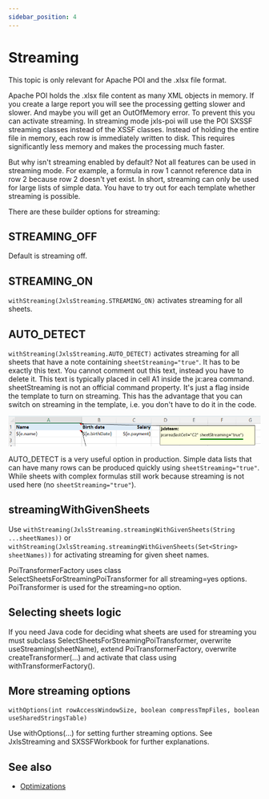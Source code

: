 ```yaml
---
sidebar_position: 4
---
```


# Streaming

This topic is only relevant for Apache POI and the .xlsx file format.

Apache POI holds the .xlsx file content as many XML objects in memory. If you create a large report you will see the processing getting slower
and slower. And maybe you will get an OutOfMemory error. To prevent this you can activate streaming. In streaming mode jxls-poi will use
the POI SXSSF streaming classes instead of the XSSF classes.
Instead of holding the entire file in memory, each row is immediately written to disk. This requires significantly less memory and
makes the processing much faster.

But why isn't streaming enabled by default? Not all features can be used in streaming mode. For example, a formula in row 1 cannot
reference data in row 2 because row 2 doesn't yet exist. In short, streaming can only be used for large lists of simple data.
You have to try out for each template whether streaming is possible.

There are these builder options for streaming:

## STREAMING_OFF

Default is streaming off.

## STREAMING_ON

`withStreaming(JxlsStreaming.STREAMING_ON)` activates streaming for all sheets.

## AUTO_DETECT

`withStreaming(JxlsStreaming.AUTO_DETECT)` activates streaming for all sheets that have a note containing `sheetStreaming="true"`.
It has to be exactly this text. You cannot comment out this text, instead you have to delete it. This text is typically placed in cell A1 inside
the jx:area command. sheetStreaming is not an official command property. It's just a flag inside the template to turn on streaming.
This has the advantage that you can switch on streaming in the template, i.e. you don't have to do it in the code.

![sheetStreaming="true"](../img/sheetstreaming.png)

AUTO_DETECT is a very useful option in production. Simple data lists that can have many rows can be produced quickly using
`sheetStreaming="true"`. While sheets with complex formulas still work because streaming is not used here (no `sheetStreaming="true"`).

## streamingWithGivenSheets

Use `withStreaming(JxlsStreaming.streamingWithGivenSheets(String ...sheetNames))`
or `withStreaming(JxlsStreaming.streamingWithGivenSheets(Set<String> sheetNames))` for activating
streaming for given sheet names.

PoiTransformerFactory uses class SelectSheetsForStreamingPoiTransformer for all streaming=yes options.
PoiTransformer is used for the streaming=no option.

## Selecting sheets logic

If you need Java code for deciding what sheets are used for streaming you must subclass SelectSheetsForStreamingPoiTransformer,
overwrite useStreaming(sheetName), extend PoiTransformerFactory, overwrite createTransformer(...)
and activate that class using withTransformerFactory().

## More streaming options

```
withOptions(int rowAccessWindowSize, boolean compressTmpFiles, boolean useSharedStringsTable)
```

Use withOptions(...) for setting further streaming options. See JxlsStreaming and SXSSFWorkbook for further explanations.

## See also

- [Optimizations](optimizations)
